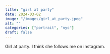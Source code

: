 ```yaml
---
title: "girl at party"
date: 2024-03-02
image: "/images/girl_at_party.jpeg"
alt: ""
categories: ["portrait", "nyc"]
draft: false
---
```


Girl at party. I think she follows me on instagram.